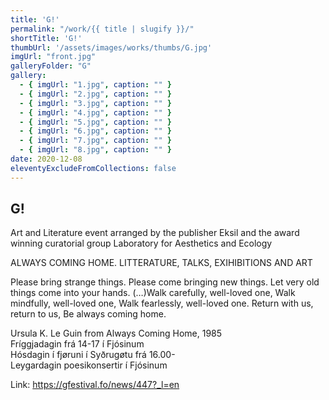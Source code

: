 ```yaml
---
title: 'G!'
permalink: "/work/{{ title | slugify }}/"
shortTitle: 'G!'
thumbUrl: '/assets/images/works/thumbs/G.jpg'
imgUrl: "front.jpg"
galleryFolder: "G"
gallery:
  - { imgUrl: "1.jpg", caption: "" }
  - { imgUrl: "2.jpg", caption: "" }
  - { imgUrl: "3.jpg", caption: "" }
  - { imgUrl: "4.jpg", caption: "" }
  - { imgUrl: "5.jpg", caption: "" }
  - { imgUrl: "6.jpg", caption: "" }
  - { imgUrl: "7.jpg", caption: "" }
  - { imgUrl: "8.jpg", caption: "" }
date: 2020-12-08
eleventyExcludeFromCollections: false
---
```



<div class="Txt">
  <h2>G!</h2>
  <p>Art and Literature event arranged by the publisher Eksil and the award winning curatorial group Laboratory for Aesthetics and Ecology</p>
  <p>ALWAYS COMING HOME.&nbsp;LITTERATURE, TALKS, EXIHIBITIONS AND ART</p>
  <p>Please bring strange things. Please come bringing new things. Let very old things come into your hands. (…)Walk carefully, well-loved one, Walk mindfully, well-loved one, Walk fearlessly, well-loved one. Return with us, return to us, Be always coming home.</p>
  <p>Ursula K. Le Guin from Always Coming Home, 1985<br>
  Fríggjadagin frá 14-17 í Fjósinum<br>
  Hósdagin í fjøruni í Syðrugøtu frá 16.00-<br>
  Leygardagin poesikonsertir í Fjósinum</p>
  <p>Link: <a href="https://gfestival.fo/news/447?_l=en" target="_blank">https://gfestival.fo/news/447?_l=en</a></p>
</div>
